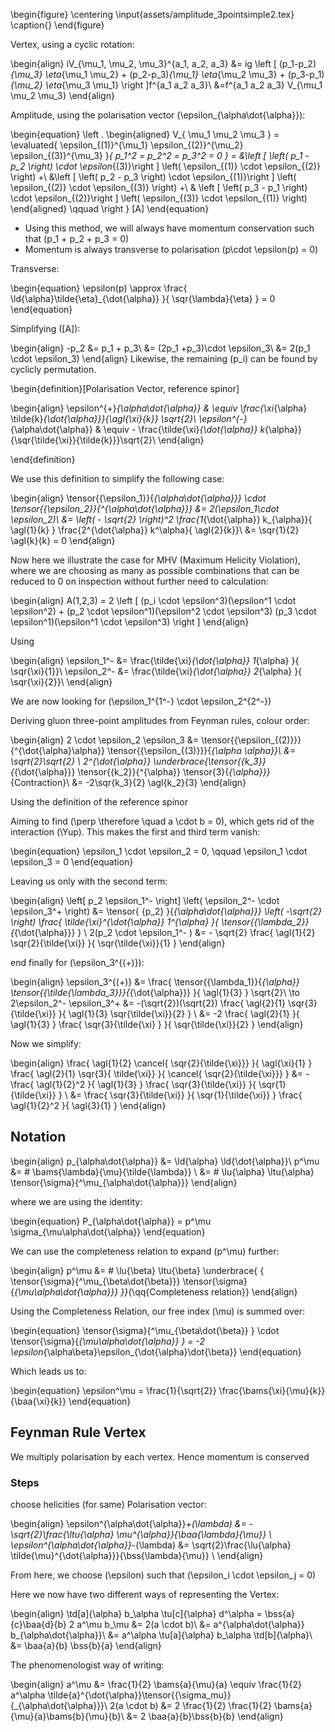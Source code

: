 <!--
@import "/dissertation/assets/custom.md"
 -->
\begin{figure}
  \centering
  \input{assets/amplitude_3pointsimple2.tex}
  \caption{}
\end{figure}

Vertex, using a cyclic rotation:

\begin{align}
  iV_{\mu_1, \mu_2, \mu_3}^{a_1, a_2, a_3} &= ig \left [
    (p_1-p_2)_{\mu_3} \eta_{\mu_1 \mu_2} +
    (p_2-p_3)_{\mu_1} \eta_{\mu_2 \mu_3} +
    (p_3-p_1)_{\mu_2} \eta_{\mu_3 \mu_1}
  \right ]f^{a_1 a_2 a_3}\\
  &=f^{a_1 a_2 a_3} V_{\mu_1 \mu_2 \mu_3}
\end{align}

Amplitude, using the polarisation vector \(\epsilon_{\alpha\dot{\alpha}}\):

\begin{equation}
\left .
\begin{aligned}
  V_{
    \mu_1 \mu_2 \mu_3
    } = \evaluated{
      \epsilon_{(1)}^{\mu_1} \epsilon_{(2)}^{\mu_2} \epsilon_{(3)}^{\mu_3}
      }_{
        p_1^2 = p_2^2 = p_3^2 = 0
      }
= &\left [ \left( p_1 - p_2 \right) \cdot \epsilon_{(3)}\right ] \left( \epsilon_{(1)} \cdot \epsilon_{(2)} \right) +\\
  &\left [ \left( p_2 - p_3 \right) \cdot \epsilon_{(1)}\right ] \left( \epsilon_{(2)} \cdot \epsilon_{(3)} \right) +\\
  & \left [ \left( p_3 - p_1 \right) \cdot \epsilon_{(2)}\right ] \left( \epsilon_{(3)} \cdot \epsilon_{(1)} \right)
\end{aligned}
\qquad \right \}
[A]
\end{equation}

*   Using this method, we will always have momentum conservation such that \(p_1 + p_2 + p_3 = 0\)
*   Momentum is always transverse to polarisation \(p\cdot \epsilon(p) = 0\)

Transverse:

\begin{equation}
  \epsilon(p) \approx \frac{
    \ld{\alpha}\tilde{\eta}_{\dot{\alpha}}
    }{ \sqr{\lambda}{\eta}
  }  = 0
\end{equation}

Simplifying \([A]\):

\begin{align}
  -p_2 &= p_1 + p_3\\
  &= (2p_1 +p_3)\cdot \epsilon_3\\
  &= 2(p_1 \cdot \epsilon_3)
\end{align}
Likewise, the remaining \(p_i\) can be found by cyclicly permutation.

\begin{definition}[Polarisation Vector, reference spinor]

\begin{align}
  \epsilon^{+}_{\alpha\dot{\alpha}} & \equiv  \frac{\xi_{\alpha} \tilde{k}_{\dot{\alpha}}}{\agl{\xi}{k}} \sqrt{2}\\
  \epsilon^{-}_{\alpha\dot{\alpha}} & \equiv - \frac{\tilde{\xi}_{\dot{\alpha}} k_{\alpha}}{\sqr{\tilde{\xi}}{\tilde{k}}}\sqrt{2}\\
\end{align}

\end{definition}

We use this definition to simplify the following case:

\begin{align}
  \tensor{{\epsilon_1}}{_{\alpha\dot{\alpha}}} \cdot \tensor{{\epsilon_2}}{^{\alpha\dot{\alpha}}} &= 2(\epsilon_1\cdot \epsilon_2)\\
  &= \left( - \sqrt{2} \right)^2 \frac{1_{\dot{\alpha}} k_{\alpha}}{ \agl{1}{k} } \frac{2^{\dot{\alpha}} k^\alpha}{ \agl{2}{k}}\\
  &= \sqr{1}{2} \agl{k}{k} = 0
\end{align}

Now here we illustrate the case for MHV (Maximum Helicity Violation), where we are choosing as many as possible combinations that can be reduced to 0 on inspection without further need to calculation:

\begin{align}
  A(1,2,3) = 2 \left [ (p_i \cdot \epsilon^3)(\epsilon^1 \cdot \epsilon^2) +
  (p_2 \cdot \epsilon^1)(\epsilon^2 \cdot \epsilon^3)
  (p_3 \cdot \epsilon^1)(\epsilon^1 \cdot \epsilon^3)
  \right ]
\end{align}

Using

\begin{align}
  \epsilon_1^- &= \frac{\tilde{\xi}_{\dot{\alpha}} 1_{\alpha} }{ \sqr{\xi}{1}}\\
  \epsilon_2^- &= \frac{\tilde{\xi}_{\dot{\alpha}} 2_{\alpha} }{ \sqr{\xi}{2}}\\
\end{align}

We are now looking for \(\epsilon_1^{1^-} \cdot \epsilon_2^{2^-}\)

Deriving gluon three-point amplitudes from Feynman rules, colour order:

\begin{align}
  2 \cdot \epsilon_2 \epsilon_3 &= \tensor{{\epsilon_{(2)}}}{^{\dot{\alpha}\alpha}} \tensor{{\epsilon_{(3)}}}{_{\alpha \alpha}}\\
  &= \sqrt{2}\sqrt{2} \ 2^{\dot{\alpha}} \underbrace{\tensor{{k_3}}{_{\dot{\alpha}}} \tensor{{k_2}}{^{\alpha}} \tensor{3}{_{\alpha}}}_{Contraction}\\
  &= -2\sqr{k_3}{2} \agl{k_2}{3}
\end{align}

Using the definition of the reference spinor

Aiming to find \(\perp \therefore \quad a \cdot  b = 0\), which gets rid of the interaction \(\Yup\). This makes the first and third term vanish:

\begin{equation}
  \epsilon_1 \cdot \epsilon_2 = 0, \qquad \epsilon_1 \cdot \epsilon_3 = 0
\end{equation}

Leaving us only with the second term:

\begin{align}
  \left[
  p_2 \epsilon_1^-
  \right] \left(
    \epsilon_2^- \cdot \epsilon_3^+
  \right) &=
  \tensor{ {p_2} }{_{\alpha\dot{\alpha}}} \left( -\sqrt{2} \right) \frac{
    \tilde{\xi}^{\dot{\alpha}} 1^{\alpha}
    }{
      \tensor{{\lambda_2}}{_{\dot{\alpha}}}
    } \\
  2(p_2 \cdot \epsilon_1^- ) &= - \sqrt{2} \frac{
    \agl{1}{2} \sqr{2}{\tilde{\xi}}
    }{
    \sqr{\tilde{\xi}}{1}
    }
\end{align}

end finally for \(\epsilon_3^{(+)}\):

\begin{align}
  \epsilon_3^{(+)} &= \frac{
    \tensor{{\lambda_1}}{_{\alpha}}
    \tensor{{\tilde{\lambda_3}}}{_{\dot{\alpha}}}
    }{
    \agl{1}{3}
    } \sqrt{2}\\
    \to 2\epsilon_2^- \epsilon_3^+ &= -(\sqrt{2})(\sqrt{2}) \frac{
    \agl{2}{1} \sqr{3}{\tilde{\xi}}
      }{
        \agl{1}{3} \sqr{\tilde{\xi}}{2}
      } \\
  &= -2 \frac{
    \agl{2}{1}
  }{
    \agl{1}{3}
  } \frac{
    \sqr{3}{\tilde{\xi} }
  }{
    \sqr{\tilde{\xi}}{2}
  }
\end{align}  

Now we simplify:

\begin{align}
  \frac{
    \agl{1}{2} \cancel{ \sqr{2}{\tilde{\xi}}}
    }{
      \agl{\xi}{1}
    } \frac{
      \agl{2}{1} \sqr{3}{ \tilde{\xi}}
    }{
      \cancel{ \sqr{2}{\tilde{\xi}}}
    } &= - \frac{ \agl{1}{2}^2 }{ \agl{1}{3} }
    \frac{ \sqr{3}{\tilde{\xi}} }{ \sqr{1}{\tilde{\xi}} } \\
    &= \frac{ \sqr{3}{\tilde{\xi}} }{ \sqr{1}{\tilde{\xi}} }
      \frac{ \agl{1}{2}^2 }{ \agl{3}{1} }
\end{align}

## Notation

\begin{align}
  p_{\alpha\dot{\alpha}} &= \ld{\alpha} \ld{\dot{\alpha}}\\
  p^\mu &= \# \bams{\lambda}{\mu}{\tilde{\lambda}} \\
  &= \# \lu{\alpha} \ltu{\alpha} \tensor{\sigma}{^\mu_{\alpha\dot{\alpha}}}
\end{align}

where we are using the identity:

\begin{equation}
  P_{\alpha\dot{\alpha}} = p^\mu \sigma_{\mu\alpha\dot{\alpha}}
\end{equation}

We can use the completeness relation to expand \(p^\mu\) further:

\begin{align}
    p^\mu &= \# \lu{\beta} \ltu{\beta} \underbrace{ { \tensor{\sigma}{^\mu_{\beta\dot{\beta}}} \tensor{\sigma}{_{\mu\alpha\dot{\alpha}}}
    }}_{\qq{Completeness relation}}
\end{align}

Using the Completeness Relation, our free index \(\mu\) is summed over:

\begin{equation}
\tensor{\sigma}{^\mu_{\beta\dot{\beta}} } \cdot \tensor{\sigma}{_{\mu\alpha\dot{\alpha}} } = -2 \epsilon_{\alpha\beta}\epsilon_{\dot{\alpha}\dot{\beta}}
\end{equation}

Which leads us to:

\begin{equation}
\epsilon^\mu = \frac{1}{\sqrt{2}} \frac{\bams{\xi}{\mu}{k}}{\baa{\xi}{k}}
\end{equation}

<!-- #TODO: notation reference p 18 Plefka -->

## Feynman Rule Vertex
We multiply polarisation by each vertex. Hence momentum is conserved

### Steps
choose helicities (for same)
Polarisation vector:

\begin{align}
  \epsilon^{\alpha\dot{\alpha}}_+(\lambda) &= -\sqrt{2}\frac{\ltu{\alpha} \mu^{\alpha}}{\baa{\lambda}{\mu}} \\
  \epsilon^{\alpha\dot{\alpha}}_-(\lambda) &= \sqrt{2}\frac{\lu{\alpha} \tilde{\mu}^{\dot{\alpha}}}{\bss{\lambda}{\mu}} \\
\end{align}

From here, we choose \(\epsilon\) such that \(\epsilon_i \cdot \epsilon_j = 0\)

Here we now have two different ways of representing the Vertex:

\begin{align}
  \td[a]{\alpha} b_\alpha \tu[c]{\alpha} d^\alpha = \bss{a}{c}\baa{d}{b}
  2 a^\mu b_\mu &= 2(a \cdot b)\\
  &= a^{\alpha\dot{\alpha}} b_{\alpha\dot{\alpha}}\\
  &= a^\alpha \tu[a]{\alpha} b_\alpha \td[b]{\alpha}\\
  &= \baa{a}{b} \bss{b}{a}
\end{align}

The phenomenologist way of writing:

\begin{align}
  a^\mu &= \frac{1}{2} \bams{a}{\mu}{a} \equiv \frac{1}{2} a^\alpha \tilde{a}^{\dot{\alpha}}\tensor{{\sigma_mu}}{_{\alpha\dot{\alpha}}}\\
  2(a \cdot b) &= 2 \frac{1}{2} \frac{1}{2} \bams{a}{\mu}{a}\bams{b}{\mu}{b}\\
  &= 2 \baa{a}{b}\bss{b}{b}
\end{align}
